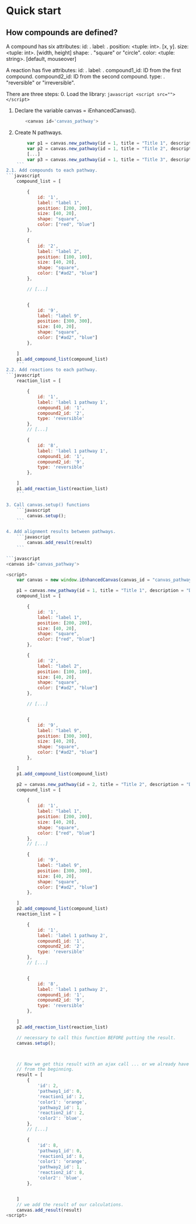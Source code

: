 
# Quick start

## How compounds are defined?

A compound has six attributes:
id: <integer>.
label: <string>. 
position: <tuple: int>. [x, y].
size: <tuple: int>. [width, height]
shape: <string>. "square" or "circle".
color: <tuple: string>. [default, mouseover]

A reaction has five attributes:
id: <integer>.
label: <string>. 
compound1_id: <int> ID from the first compound.
compound2_id: <int> ID from the second compound.
type: <string>. "reversible" or "irreversible".


There are three steps:
0. Load the library:
    ```javascript
    <script src=""></script>
    ```

1. Declare the variable canvas = iEnhancedCanvas().
    ```javascript
        <canvas id='canvas_pathway'>
    ```
2. Create N pathways.
```javascript
        var p1 = canvas.new_pathway(id = 1, title = "Title 1", description = "Description");
        var p2 = canvas.new_pathway(id = 1, title = "Title 2", description = "Description");
        [...]
        var p3 = canvas.new_pathway(id = 1, title = "Title 3", description = "Description");
    ```
2.1. Add compounds to each pathway.
```javascript
    compound_list = [

        {
            id: '1',
            label: "label 1",
            position: [200, 200],
            size: [40, 20],
            shape: "square",
            color: ["red", "blue"]
        },

        {
            id: '2',
            label: "label 2",
            position: [100, 100],
            size: [40, 20],
            shape: "square",
            color: ["#ad2", "blue"]
        },

        // [...]


        {
            id: '9',
            label: "label 9",
            position: [300, 300],
            size: [40, 20],
            shape: "square",
            color: ["#ad2", "blue"]
        },

    ]
    p1.add_compound_list(compound_list)
    ```
2.2. Add reactions to each pathway.
```javascript
    reaction_list = [

        {
            id: '1',
            label: 'label 1 pathway 1',
            compound1_id: '1',
            compound2_id: '2',
            type: 'reversible'
        },
        // [...]

        {
            id: '8',
            label: 'label 1 pathway 1',
            compound1_id: '1',
            compound2_id: '9',
            type: 'reversible'
        },

    ]
    p1.add_reaction_list(reaction_list)
    ```

3. Call canvas.setup() functions
    ```javascript
        canvas.setup();
    ```

4. Add alignment results between pathways.
    ```javascript
        canvas.add_result(result)
    ```

```javascript
<canvas id='canvas_pathway'>

<script>
    var canvas = new window.iEnhancedCanvas(canvas_id = "canvas_pathway");

    p1 = canvas.new_pathway(id = 1, title = "Title 1", description = "Description");
    compound_list = [

        {
            id: '1',
            label: "label 1",
            position: [200, 200],
            size: [40, 20],
            shape: "square",
            color: ["red", "blue"]
        },

        {
            id: '2',
            label: "label 2",
            position: [100, 100],
            size: [40, 20],
            shape: "square",
            color: ["#ad2", "blue"]
        },

        // [...]


        {
            id: '9',
            label: "label 9",
            position: [300, 300],
            size: [40, 20],
            shape: "square",
            color: ["#ad2", "blue"]
        },

    ]
    p1.add_compound_list(compound_list)

    p2 = canvas.new_pathway(id = 2, title = "Title 2", description = "Description");
    compound_list = [

        {
            id: '1',
            label: "label 1",
            position: [200, 200],
            size: [40, 20],
            shape: "square",
            color: ["red", "blue"]
        },
        // [...]

        {
            id: '9',
            label: "label 9",
            position: [300, 300],
            size: [40, 20],
            shape: "square",
            color: ["#ad2", "blue"]
        },

    ]
    p2.add_compound_list(compound_list)
    reaction_list = [

        {
            id: '1',
            label: 'label 1 pathway 2',
            compound1_id: '1',
            compound2_id: '2',
            type: 'reversible'
        },
        // [...]


        {
            id: '8',
            label: 'label 1 pathway 2',
            compound1_id: '1',
            compound2_id: '9',
            type: 'reversible'
        },

    ]
    p2.add_reaction_list(reaction_list)

    // necessary to call this function BEFORE putting the result.
    canvas.setup();



    // Now we get this result with an ajax call ... or we already have it
    // from the beginning. 
    result = [
        {
            'id': 2,
            'pathway1_id': 0,
            'reaction1_id': 2,
            'color1': 'orange',
            'pathway2_id': 1,
            'reaction2_id': 2,
            'color2': 'blue',
        },
        // [...]

        {
            'id': 8,
            'pathway1_id': 0,
            'reaction1_id': 8,
            'color1': 'orange',
            'pathway2_id': 1,
            'reaction2_id': 8,
            'color2': 'blue',
        },


    ]
    // we add the result of our calculations.
    canvas.add_result(result)
<script>
```
